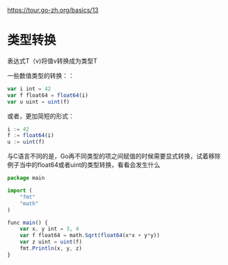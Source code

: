 https://tour.go-zh.org/basics/13

# 类型转换

表达式T（v)将值v转换成为类型T

一些数值类型的转换：：
```js
var i int = 42
var f float64 = float64(i)
var u uint = uint(f)
```

或者，更加简短的形式：

```js
i := 42
f := float64(i)
u := uint(f)
```

与C语言不同的是，Go再不同类型的项之间赋值的时候需要显式转换，试着移除例子当中的float64或者uint的类型转换，看看会发生什么

```js
package main

import (
	"fmt"
	"math"
)

func main() {
	var x, y int = 3, 4
	var f float64 = math.Sqrt(float64(x*x + y*y))
	var z uint = uint(f)
	fmt.Println(x, y, z)
}

```
